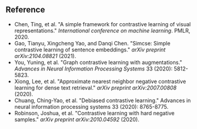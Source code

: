 ## Reference

* Chen, Ting, et al. "A simple framework for contrastive learning of visual representations." *International conference on machine learning*. PMLR, 2020.
* Gao, Tianyu, Xingcheng Yao, and Danqi Chen. "Simcse: Simple contrastive learning of sentence embeddings." *arXiv preprint arXiv:2104.08821* (2021).
* You, Yuning, et al. "Graph contrastive learning with augmentations." *Advances in Neural Information Processing Systems* 33 (2020): 5812-5823.
* Xiong, Lee, et al. "Approximate nearest neighbor negative contrastive learning for dense text retrieval." *arXiv preprint arXiv:2007.00808* (2020).
* Chuang, Ching-Yao, et al. "Debiased contrastive learning." Advances in neural information processing systems 33 (2020): 8765-8775.
* Robinson, Joshua, et al. "Contrastive learning with hard negative samples." *arXiv preprint arXiv:2010.04592* (2020).

